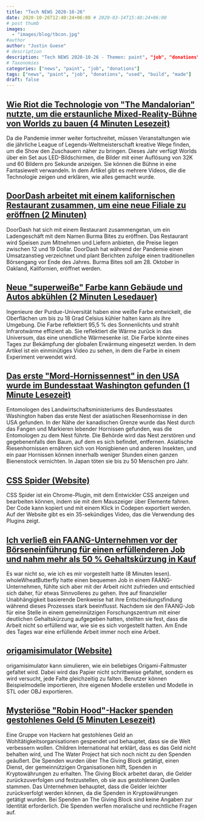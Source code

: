 ```yaml
---
title: "Tech NEWS 2020-10-26"
date: 2020-10-26T12:40:24+06:00 # 2020-03-14T15:40:24+06:00
# post thumb
images:
  - "images/blog/tbcon.jpg"
#author
author: "Justin Guese"
# description
description: "Tech NEWS 2020-10-26 - Themen: paint", "job", "donations"
# Taxonomies
categories: ["news", "paint", "job", "donations"]
tags: ["news", "paint", "job", "donations", "used", "build", "made"]
draft: false
---
```


## [Wie Riot die Technologie von "The Mandalorian" nutzte, um die erstaunliche Mixed-Reality-Bühne von Worlds zu bauen (4 Minuten Lesezeit)](https://www.theverge.com/2020/10/24/21529317/league-of-legends-world-championship-high-tech-stage-riot-mandalorian/1/010001756463618b-a9917b13-830d-46df-a7e9-5135e4303f20-000000/OZeZo8EBI0Tb8lwUVeIVG1E0yrsARR4uMmyT5w1mryk=164)

 Da die Pandemie immer weiter fortschreitet, müssen Veranstaltungen wie die jährliche League of Legends-Weltmeisterschaft kreative Wege finden, um die Show den Zuschauern näher zu bringen. Dieses Jahr verfügt Worlds über ein Set aus LED-Bildschirmen, die Bilder mit einer Auflösung von 32K und 60 Bildern pro Sekunde anzeigen. Sie können die Bühne in eine Fantasiewelt verwandeln. In dem Artikel gibt es mehrere Videos, die die Technologie zeigen und erklären, wie alles gemacht wurde.

## [DoorDash arbeitet mit einem kalifornischen Restaurant zusammen, um eine neue Filiale zu eröffnen (2 Minuten)](https://www.theverge.com/2020/10/24/21531685/doordash-partners-california-restaurant-burma-location/1/010001756463618b-a9917b13-830d-46df-a7e9-5135e4303f20-000000/6bPStkLEC7H2KubJplytxVr_rOnjK4LiLZY2VvNgVog=164)

 DoorDash hat sich mit einem Restaurant zusammengetan, um ein Ladengeschäft mit dem Namen Burma Bites zu eröffnen. Das Restaurant wird Speisen zum Mitnehmen und Liefern anbieten, die Preise liegen zwischen 12 und 19 Dollar. DoorDash hat während der Pandemie einen Umsatzanstieg verzeichnet und plant Berichten zufolge einen traditionellen Börsengang vor Ende des Jahres. Burma Bites soll am 28. Oktober in Oakland, Kalifornien, eröffnet werden.

## [Neue "superweiße" Farbe kann Gebäude und Autos abkühlen (2 Minuten Lesedauer)](https://interestingengineering.com/new-super-white-paint-can-cool-down-buildings-and-cars/1/010001756463618b-a9917b13-830d-46df-a7e9-5135e4303f20-000000/WVU5ejZP2W_wx5L_m38ZoyH6YFaUsd6ZT96PXsdk-Io=164)

 Ingenieure der Purdue-Universität haben eine weiße Farbe entwickelt, die Oberflächen um bis zu 18 Grad Celsius kühler halten kann als ihre Umgebung. Die Farbe reflektiert 95,5 % des Sonnenlichts und strahlt Infrarotwärme effizient ab. Sie reflektiert die Wärme zurück in das Universum, das eine unendliche Wärmesenke ist. Die Farbe könnte eines Tages zur Bekämpfung der globalen Erwärmung eingesetzt werden. In dem Artikel ist ein einminütiges Video zu sehen, in dem die Farbe in einem Experiment verwendet wird.

## [Das erste "Mord-Hornissennest" in den USA wurde im Bundesstaat Washington gefunden (1 Minute Lesezeit)](https://www.npr.org/2020/10/23/927235267/first-murder-hornet-nest-in-u-s-is-found-in-washington-state/1/010001756463618b-a9917b13-830d-46df-a7e9-5135e4303f20-000000/AtnKdjwF2UejqZaHwLjQIXy6nlD3MerFmlDNy2iSDJI=164)

 Entomologen des Landwirtschaftsministeriums des Bundesstaates Washington haben das erste Nest der asiatischen Riesenhornisse in den USA gefunden. In der Nähe der kanadischen Grenze wurde das Nest durch das Fangen und Markieren lebender Hornissen gefunden, was die Entomologen zu dem Nest führte. Die Behörde wird das Nest zerstören und gegebenenfalls den Baum, auf dem es sich befindet, entfernen. Asiatische Riesenhornissen ernähren sich von Honigbienen und anderen Insekten, und ein paar Hornissen können innerhalb weniger Stunden einen ganzen Bienenstock vernichten. In Japan töten sie bis zu 50 Menschen pro Jahr.

## [CSS Spider (Website)](https://cssspider.fresalabs.com/home/1/010001756463618b-a9917b13-830d-46df-a7e9-5135e4303f20-000000/evAKotmAd5vLdqLl-GY_vCacHa2R9Iemzn1bqQwRYzA=164)

 CSS Spider ist ein Chrome-Plugin, mit dem Entwickler CSS anzeigen und bearbeiten können, indem sie mit dem Mauszeiger über Elemente fahren. Der Code kann kopiert und mit einem Klick in Codepen exportiert werden. Auf der Website gibt es ein 35-sekündiges Video, das die Verwendung des Plugins zeigt.

## [Ich verließ ein FAANG-Unternehmen vor der Börseneinführung für einen erfüllenderen Job und nahm mehr als 50 % Gehaltskürzung in Kauf](https://www.reddit.com/r/financialindependence/comments/jhe6va/i_left_a_faang_prefi_for_a_more_fulfilling_job//1/010001756463618b-a9917b13-830d-46df-a7e9-5135e4303f20-000000/t3IuIlwy2iPxZetf9S-SflyoEdzdo54o9VBEzOtGaGE=164)

 Es war nicht so, wie ich es mir vorgestellt hatte (8 Minuten lesen). wholeWheatButterfly hatte einen bequemen Job in einem FAANG-Unternehmen, fühlte sich aber mit der Arbeit nicht zufrieden und entschied sich daher, für etwas Sinnvolleres zu gehen. Ihre auf finanzieller Unabhängigkeit basierende Denkweise hat ihre Entscheidungsfindung während dieses Prozesses stark beeinflusst. Nachdem sie den FAANG-Job für eine Stelle in einem gemeinnützigen Forschungszentrum mit einer deutlichen Gehaltskürzung aufgegeben hatten, stellten sie fest, dass die Arbeit nicht so erfüllend war, wie sie es sich vorgestellt hatten. Am Ende des Tages war eine erfüllende Arbeit immer noch eine Arbeit.

## [origamisimulator (Website)](https://origamisimulator.org//1/010001756463618b-a9917b13-830d-46df-a7e9-5135e4303f20-000000/IVwGQXKOHoZHRbkrR6FM9Akb2EMs3Sbnzuo_C6-ojeI=164)

 origamisimulator kann simulieren, wie ein beliebiges Origami-Faltmuster gefaltet wird. Dabei wird das Papier nicht schrittweise gefaltet, sondern es wird versucht, jede Falte gleichzeitig zu falten. Benutzer können Beispielmodelle importieren, ihre eigenen Modelle erstellen und Modelle in STL oder OBJ exportieren.

## [Mysteriöse "Robin Hood"-Hacker spenden gestohlenes Geld (5 Minuten Lesezeit)](https://www.bbc.com/news/technology-54591761/1/010001756463618b-a9917b13-830d-46df-a7e9-5135e4303f20-000000/58ZW4F8DVEtjEUFUfh8L2HUTAtTxF2BdCY2QOPYJQUo=164)

 Eine Gruppe von Hackern hat gestohlenes Geld an Wohltätigkeitsorganisationen gespendet und behauptet, dass sie die Welt verbessern wollen. Children International hat erklärt, dass es das Geld nicht behalten wird, und The Water Project hat sich noch nicht zu den Spenden geäußert. Die Spenden wurden über The Giving Block getätigt, einen Dienst, der gemeinnützigen Organisationen hilft, Spenden in Kryptowährungen zu erhalten. The Giving Block arbeitet daran, die Gelder zurückzuverfolgen und festzustellen, ob sie aus gestohlenen Quellen stammen. Das Unternehmen behauptet, dass die Gelder leichter zurückverfolgt werden können, da die Spenden in Kryptowährungen getätigt wurden. Bei Spenden an The Giving Block sind keine Angaben zur Identität erforderlich. Die Spenden werfen moralische und rechtliche Fragen auf.

